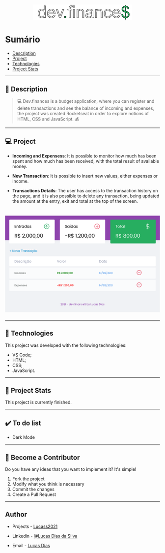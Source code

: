 <h1 align="center">
    <img src="logo05.png"/>
</h1>

# Sumário

- [Description](#📝-Description)
- [Project](#💻-Project)
- [Technologies](#🚀-Technologies)
- [Project Stats](#🎯-Project-Stats)

---

## 📝 Description

>💻 Dev.finances is a budget application, where you can register and delete transactions and see the balance of incoming and expenses, the project was created Rocketseat in order to explore notions of HTML, CSS and JavaScript. 💰



---

## 💻 Project

* <b>Incoming and Expensess</b>: It is possible to monitor how much has been spent and how much has been received, with the total result of available money.

* <b>New Transaction</b>: It is possible to insert new values, either expenses or income.

* <b>Transactions Details</b>: The user has access to the transaction history on the page, and it is also possible to delete any transaction, being updated the amount at the entry, exit and total at the top of the screen.

<h1 align="center">
    <img src="read00.PNG"/>
</h1>



---

## 🚀 Technologies
This project was developed with the following technologies:
* VS Code;
* HTML;
* CSS;
* JavaScript.



---

## 🎯 Project Stats

This project is currently finished.


---

## :heavy_check_mark: To do list

- Dark Mode

---

## :handshake: Become a Contributor

Do you have any ideas that you want to implement it? It's simple!

1. Fork the project
2. Modify what you think is necessary
3. Commit the changes
4. Create a Pull Request

---

## Author

- Projects - [Lucass2021](https://github.com/Lucass2021)

- Linkedin - [@Lucas Dias da Silva](https://www.linkedin.com/in/lucas-dias-da-silva-118954199/)

- Email - [Lucas Dias](mailto:lucas.allx@hotmail.com")
